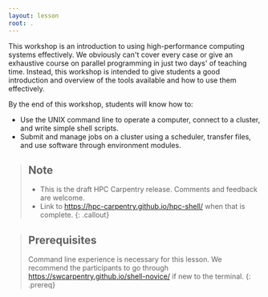 ```yaml
---
layout: lesson
root: .
---
```


This workshop is an introduction to using high-performance computing systems effectively.
We obviously can't cover every case or give an exhaustive course on parallel programming in just two days' of teaching time.
Instead, this workshop is intended to give students a good introduction and overview of the tools available and how to use them effectively.

By the end of this workshop, students will know how to:

* Use the UNIX command line to operate a computer, connect to a cluster, and write simple shell scripts.
* Submit and manage jobs on a cluster using a scheduler, transfer files, and use software through environment modules.

> ## Note
> 
> - This is the draft HPC Carpentry release. Comments and feedback are welcome.
> - Link to https://hpc-carpentry.github.io/hpc-shell/ when that is complete.
{: .callout}

> ## Prerequisites
>
> Command line experience is necessary for this lesson. We recommend the participants 
> to go through https://swcarpentry.github.io/shell-novice/ if new to the terminal. 
{: .prereq}

